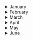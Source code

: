 
<details><summary>January</summary>

##### 7-01-2023
* [Does true kindness have to be selfless?](https://www.theguardian.com/books/2022/dec/26/the-big-idea-does-true-kindness-have-to-be-selfless)) #kindness #psychology #insight
  
</p>
</details>
<details><summary>February</summary>

##### 2-02-2023
* [How Anger Affects the Body]((https://www.nytimes.com/2022/12/17/style/anger-body-health-effects.html) #society #insight #health #mindset

</p>
</details>
<details><summary>March</summary>

##### 4-03-2023
* [This revolutionary stroke treatment will save millions of lives. Eventually](https://www.nytimes.com/2023/03/01/magazine/evt-stroke-treatment.html) #insight #ideas #health #thrombectomy

</p>
</details>
<details><summary>April</summary>

##### 9-04-2023
* [Whatever the problem, it`s probably solved by walking](https://www.nytimes.com/2023/03/25/opinion/walking-hiking-spring.html) #insight #walker #mindset #health #problem-solver

</p>
</details>
<details><summary>May</summary>

##### 6-05-2023
* [This is what it sounds like when plants cry](https://www.nytimes.com/2023/03/30/science/plant-sounds-stress.html) #science #insight #biology #sound

#### 29-05-2023
* [The Finnish Secret to Happiness? Knowing When You Have Enough](https://www.nytimes.com/2023/04/01/world/europe/finland-happiness-optimism.html?action=click&module=card&pageType=theWeekenderLink) #insight #social #sociology #mindset
  
#### 31-05-2023
* [You wait ages for an AI chatbot to come along, then a whole bunch turn up. Why?](https://www.theguardian.com/commentisfree/2023/mar/25/you-wait-ages-for-an-ai-chatbot-to-come-along-then-a-whole-bunch-turn-up-chatgpt) #AI #insight #machine-learning
  
</p>
</details>
<details><summary>June</summary>

#### 19-06-2023
* [Gratitude Really is Good for You. Here’s What the Science Shows.](https://www.nytimes.com/2023/06/08/well/mind/gratitude-health-benefits.html?action=click&module=Well&pgtype=Homepage&section=Well) #science #insight #mindset

#### 22-06-2023
* [How slavery changed the Guardian, Britain and the world](https://www.theguardian.com/news/series/cotton-capital) #slavery #insight #economics #social

#### 24-06-2023
* [The moral crisis of America's doctors](https://www.nytimes.com/2023/06/15/magazine/doctors-moral-crises.html)
</p>
</details>

